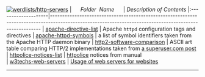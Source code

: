 [![werdlists/http-servers](https://img.shields.io/badge/werdlists-http-servers-purple.svg?logo=github&style=popout&longCache=true)](# "werdlists/http-servers")
|&nbsp;&nbsp;&nbsp;&nbsp;&nbsp;&nbsp;_Folder&nbsp;&nbsp;Name_&nbsp;&nbsp;&nbsp;&nbsp;&nbsp;&nbsp;| _Description of Contents_
|:--------------------|--------------------------------------------------------------------------------------------------------------------------------------------------------
| [apache-directive-list](apache-directive-list.txt) | Apache `httpd` configuration tags and directives
| [apache-httpd-symbols](apache-httpd-symbols.txt) | a list of symbol identifiers taken from the Apache HTTP daemon binary
| [http2-software-comparison](http2-software-comparison.asc) |  ASCII art table comparing HTTP/2 implementations taken from [a superuser.com post](https://superuser.com/questions/926663/iis-and-http-2-server-support/944163#944163 "a comparison of different client & server implementations of HTTP/2") 
| [httpolice-notices-list](httpolice-notices-list.html) | [httpolice](https://httpolice.readthedocs.io "HTTPolice user manual") notices from manual  
| [w3techs-web-servers](w3techs-web-servers.txt) |  [Usage of web servers for websites](https://w3techs.com/technologies/overview/web_server/all) 

* * *

